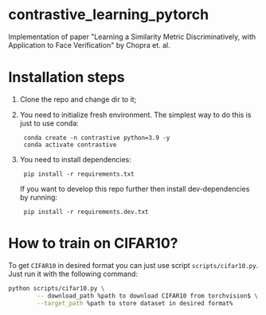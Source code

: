 # contrastive_learning_pytorch
Implementation of paper "Learning a Similarity Metric Discriminatively, with Application to Face Verification" by Chopra et. al.

# Installation steps
1. Clone the repo and change dir to it;
2. You need to initialize fresh environment. The simplest way to do this is
just to use conda:

        conda create -n contrastive python=3.9 -y
        conda activate contrastive

3. You need to install dependencies:

        pip install -r requirements.txt

   If you want to develop this repo further then install dev-dependencies by
   running:

        pip install -r requirements.dev.txt

# How to train on CIFAR10?
To get `CIFAR10` in desired format you can just use script `scripts/cifar10.py`.
Just run it with the following command:

```bash
python scripts/cifar10.py \
        -- download_path %path to download CIFAR10 from torchvision$ \
        --target_path %path to store dataset in desired format%
```